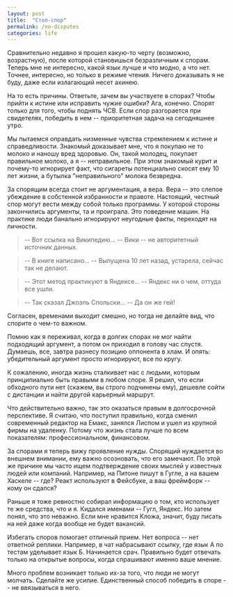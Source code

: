 ```yaml
---
layout: post
title:  "Стоп-спор"
permalink: /no-disputes
categories: life
---
```


Сравнительно недавно я прошел какую-то черту (возможно, возрастную), после
которой становишься безразличным к спорам. Теперь мне не интересно, какой язык
лучше и что модно, а что нет. Точнее, интересно, но только в режиме
чтения. Ничего доказывать я не буду, даже если излагающий несет ахинею.

На то есть причины. Ответьте, зачем вы участвуете в спорах? Чтобы прийти к
истине или исправить чужие ошибки? Ага, конечно. Спорят только для того, чтобы
поднять ЧСВ. Если спор разгорается при свидетелях, победить в нем --
приоритетная задача на сегодняшнее утро.

Мы пытаемся оправдать низменные чувства стремлением к истине и
справедливости. Знакомый доказывает мне, что я покупаю не то молоко и наношу
вред здоровью. Он, такой молодец, покупает правильное молоко, а я --
неправильное. При этом знакомый курит и почему-то игнорирует факт, что сигареты
потенциально скосят ему 10 лет жизни, а бутылка "неправильного" молока
безвредна.

За спорящим всегда стоит не аргументация, а вера. Вера -- это слепое убеждение в
собстенной избранности и правоте. Настоящий, честный спор могут вести между
собой только программы. У которой стороны закончились аргументы, та и
проиграла. Это поведение машин. На практике люди банально игнорируют неугодные
факты, переходят на личности.

> -- Вот ссылка на Википедию...
> -- Вики -- не авторитетный источник данных.

> -- В книге написано...
> -- Выпущена 10 лет назад, устарела, сейчас так не делают.

> -- Этот метод практикуют в Яндексе...
> -- Яндекс ни о чем, оттуда все ушли.

> -- Так сказал Джоэль Спольски...
> -- Да он же гей!

Согласен, временами выходит смешно, но тогда не делайте вид, что спорите о
чем-то важном.

Помню как я переживал, когда в долгих спорах не мог найти подходящий аргумент, а
потом он приходил в голову час спустя. Думаешь, все, завтра разнесу позицию
оппонента в хлам. И опять: убедительный аргумент просто игнорируют, все по
кругу.

К сожалению, иногда жизнь сталкивает нас с людьми, которым принципиально быть
правыми в любом споре. Я решил, что если обходного пути нет (скажем, вы строго
подчинены ему), дешевле сойти с дистанции и найти другой карьерный маршрут.

Что действительно важно, так это оказаться правым в долгосрочной перспективе. Я
считаю, что поступил правильно, когда сменил современный редактор на Емакс,
занялся Лиспом и ушел из крупной фирмы на удаленку. Потому что жизнь стала лучше
по всем показателям: профессиональном, финансовом.

За спорами я теперь вижу проявление нужды. Спорящий нуждается во внешнем
внимании, ему важно осозновать, что его замечают. По этой же причине мы часто
ищем подтверждение своих мыслей у известных людей или компаний. Например, на
Питоне пишут в Гугле, а на вашем Хаскеле -- где? Реакт используют в Фейсбуке, а
ваш фреймфорк -- кому он сдался?

Раньше я тоже ревностно собирал информацию о том, кто использует те же средства,
что и я. Кидался именами -- Гугл, Яндекс. Но затем понял, что это неважно. Если
мне нравится Кложа, значит, буду писать на ней даже когда вообще не будет
вакансий.

Избегать споров помогает отличный прием. Нет вопроса -- нет ответной
реплики. Например, в чат набрасывают ссылку, где язык А по тестам уделывает язык
Б. Начинается срач. Правильно будет отвечать только на открытые вопросы, когда
спрашивают именно ваше мнение.

Много проблем возникает только их-за того, что люди не могут молчать. Сделайте
же усилие. Единственный способ победить в споре -- не ввязываться в него.

